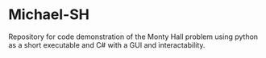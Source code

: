 # Michael-SH
Repository for code demonstration of the Monty Hall problem using python as a short executable and C# with a GUI and interactability.


